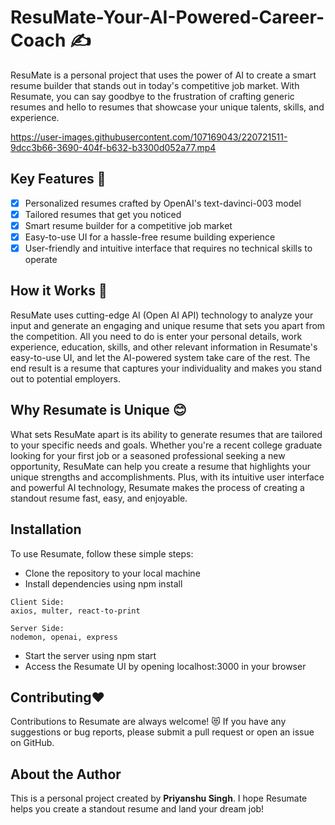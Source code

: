 # ResuMate-Your-AI-Powered-Career-Coach ✍
ResuMate is a personal project that uses the power of AI to create a smart resume builder that stands out in today's 
competitive job market. With Resumate, you can say goodbye to the frustration of crafting generic resumes and hello 
to resumes that showcase your unique talents, skills, and experience.     

https://user-images.githubusercontent.com/107169043/220721511-9dcc3b66-3690-404f-b632-b3300d052a77.mp4

## **Key Features** 🌟

- [x] Personalized resumes crafted by OpenAI's text-davinci-003 model
- [x] Tailored resumes that get you noticed
- [x] Smart resume builder for a competitive job market
- [x] Easy-to-use UI for a hassle-free resume building experience
- [x] User-friendly and intuitive interface that requires no technical skills to operate

## **How it Works** 🤠

ResuMate uses cutting-edge AI (Open AI API) technology to analyze your input and generate an engaging and 
unique resume that sets you apart from the competition. All you need to do is enter your personal details, 
work experience, education, skills, and other relevant information in Resumate's easy-to-use UI, and let 
the AI-powered system take care of the rest. The end result is a resume that captures your individuality 
and makes you stand out to potential employers.

## **Why Resumate is Unique** 😊

What sets ResuMate apart is its ability to generate resumes that are tailored to your specific needs and goals. 
Whether you're a recent college graduate looking for your first job or a seasoned professional seeking a new opportunity, 
ResuMate can help you create a resume that highlights your unique strengths and accomplishments. 
Plus, with its intuitive user interface and powerful AI technology, Resumate makes the process of creating a standout resume fast, easy, and enjoyable.

## **Installation**

To use Resumate, follow these simple steps:

- Clone the repository to your local machine
- Install dependencies using npm install
 
 ~~~
Client Side:
axios, multer, react-to-print
 ~~~
 
 ~~~
 Server Side:
 nodemon, openai, express
 ~~~
- Start the server using npm start
- Access the Resumate UI by opening localhost:3000 in your browser

## **Contributing♥**

Contributions to Resumate are always welcome! 😻
If you have any suggestions or bug reports, please submit a pull request or open an issue on GitHub.

## **About the Author**

This is a personal project created by **Priyanshu Singh**. I hope Resumate helps you create a standout resume and land your dream job!

